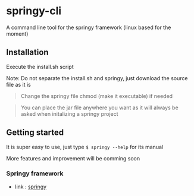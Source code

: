 # springy-cli
A command line tool for the springy framework (linux based for the moment)

## Installation
  Execute the install.sh script
  
  Note: Do not separate the install.sh and springy, just download the source file as it is

> Change the springy file chmod (make it executable) if needed

> You can place the jar file anywhere you want as it will always be asked when initalizing a springy project

## Getting started
  It is super easy to use, just type
  `$ springy --help`
  for its manual
  
  More features and improvement will be comming soon

### Springy framework
  - link : [springy](https://github.com/w41k4z/springy.git) 
